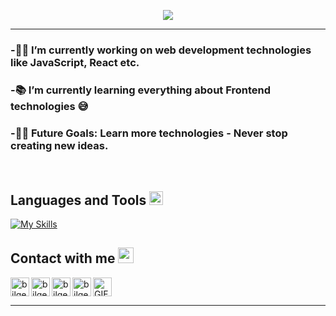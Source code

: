 <p align="center">
  <img src="https://readme-typing-svg.herokuapp.com?color=%2336BCF7&center=true&vCenter=true&lines=Hi+%2C+welcome+to+my+Github+page;I+am+Leo;I+am+a+Front+End+student;Crypto+Lover;">
</p>

---

### -👨‍💻 I’m currently working on web development technologies like JavaScript, React etc.
### -📚 I’m currently learning everything about Frontend technologies 😅 
### -💪🏼 Future Goals: Learn more technologies - Never stop creating new ideas.

<br>

<h2> Languages and Tools <img src = "https://media2.giphy.com/media/QssGEmpkyEOhBCb7e1/giphy.gif?cid=ecf05e47a0n3gi1bfqntqmob8g9aid1oyj2wr3ds3mg700bl&rid=giphy.gif" width = 22px> </h2>

[![My Skills](https://skillicons.dev/icons?i=html,css,js,sass,tailwind,python,netlify,git,github,bash,pnpm,figma,vscode,notion,obsidian,linux,&theme=light)](https://skillicons.dev)



### <h2> Contact with me <img src = "https://media2.giphy.com/media/v1.Y2lkPTc5MGI3NjExd3ZuMWp1d2prejR4N2drbDh2bGYzemViNnAwaHpqY2c1NmVtbHNyZyZlcD12MV9pbnRlcm5hbF9naWZfYnlfaWQmY3Q9cw/3DgFHNLvJkPrSZhPky/giphy.gif" width = 25px> </h2> 


<img align="left" alt="bilgehangecici | email" height="30px" src="https://img.shields.io/badge/Gmail-D14836?style=for-the-badge&logo=gmail&logoColor=white" />
<a href="https://www.linkedin.com/in/reynaldo-leonardo-moldovan-3017862a1/"> <img align="left" alt="bilgehangecici | LinkedIn" height="30px" src="https://img.shields.io/badge/LinkedIn-0077B5?style=for-the-badge&logo=linkedin&logoColor=white"/> </a>
<img align="left" alt="bilgehangecici | Instagram" height="30px" src="https://img.shields.io/badge/Instagram-E4405F?style=for-the-badge&logo=instagram&logoColor=white" />
<a href="https://discord.gg/nMEhNejQzS"><img align="left" alt="bilgehangecici | Spotify" height="30px" src="https://img.shields.io/badge/Discord-7289DA?style=for-the-badge&logo=discord&logoColor=white" /> </a>

<img align=center alt="GIF" height="30px" src="https://media4.giphy.com/media/v1.Y2lkPTc5MGI3NjExb2QwOWhwbXM2NzA3aWR0cGZqNTluNXcyYm84enpqd3NpeDZnMmdyZSZlcD12MV9pbnRlcm5hbF9naWZfYnlfaWQmY3Q9Zw/MZK6skNg5xSzfczQs8/giphy.gif" />

<br />

---
